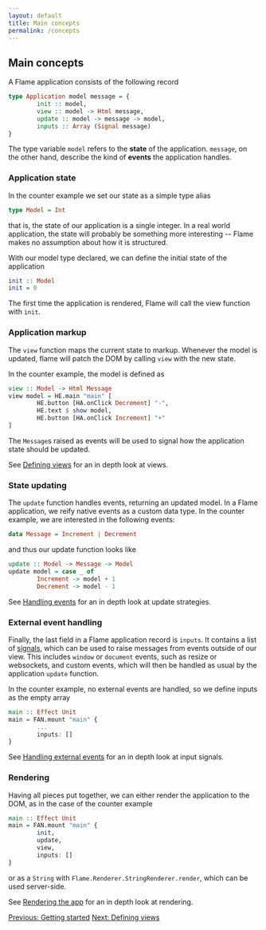 ```yaml
---
layout: default
title: Main concepts
permalink: /concepts
---
```


## Main concepts

A Flame application consists of the following record
```haskell
type Application model message = {
        init :: model,
        view :: model -> Html message,
        update :: model -> message -> model,
        inputs :: Array (Signal message)
}
```
The type variable `model` refers to the **state** of the application. `message`, on the other hand, describe the kind of **events** the application handles.

### Application state

In the counter example we set our state as a simple type alias
```haskell
type Model = Int
```
that is, the state of our application is a single integer. In a real world application, the state will probably be something more interesting -- Flame makes no assumption about how it is structured.

With our model type declared, we can define the initial state of the application
```haskell
init :: Model
init = 0
```
The first time the application is rendered, Flame will call the view function with `init`.

### Application markup

The `view` function maps the current state to markup. Whenever the model is updated, flame will patch the DOM by calling `view` with the new state.

In the counter example, the model is defined as
```haskell
view :: Model -> Html Message
view model = HE.main "main" [
        HE.button [HA.onClick Decrement] "-",
        HE.text $ show model,
        HE.button [HA.onClick Increment] "+"
]
```
The `Message`s raised as events will be used to signal how the application state should be updated.

See [Defining views](views) for an in depth look at views.

### State updating

The `update` function handles events, returning an updated model. In a Flame application, we reify native events as a custom data type. In the counter example, we are interested in the following events:
```haskell
data Message = Increment | Decrement
```
and thus our update function looks like
```haskell
update :: Model -> Message -> Model
update model = case _ of
        Increment -> model + 1
        Decrement -> model - 1
```

See [Handling events](events) for an in depth look at update strategies.

### External event handling

Finally, the last field in a Flame application record is `inputs`. It contains a list of [signals](https://pursuit.purescript.org/packages/purescript-signal/), which can be used to raise messages from events outside of our view. This includes `window` or `document` events, such as resize or websockets, and custom events, which will then be handled as usual by the application `update` function.

In the counter example, no external events are handled, so we define inputs as the empty array
```haskell
main :: Effect Unit
main = FAN.mount "main" {
        ...
        inputs: []
}
```

See [Handling external events](events#external) for an in depth look at input signals.

### Rendering

Having all pieces put together, we can either render the application to the DOM, as in the case of the counter example
```haskell
main :: Effect Unit
main = FAN.mount "main" {
        init,
        update,
        view,
        inputs: []
}
```
or as a `String` with `Flame.Renderer.StringRenderer.render`, which can be used server-side.

See [Rendering the app](rendering) for an in depth look at rendering.

<a href="/index" class="direction previous">Previous: Getting started</a>
<a href="/views" class="direction">Next: Defining views</a>
